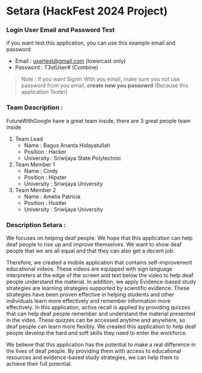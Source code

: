 # Setara (HackFest 2024 Project)

### Login User Email and Password Test
if you want test this application, you can use this example email and password
  - Email : usertest@gmail.com (lowercast only)
  - Password : T3stUser# (Combine)

> Note :
  > If you want SignIn With you email, make sure you not use password from you email, **create new you passowrd** (Because this application Tester)

### Team Description :
FutureWithGoogle have a great team inside, there are 3 great people team inside

  1. Team Lead
     - Name : Bagus Ananta Hidayatullah
     - Position : Hacker
     - University : Sriwijaya State Polytechnic
  2. Team Member 1
     - Name : Cindy
     - Position : Hipster
     - University : Sriwijaya University
  3. Team Member 2
     - Name : Amelia Patricia
     - Position : Hustler
     - University : Sriwijaya University

### Description Setara :
We focuses on helping deaf people. We hope that this application can help deaf people to rise up and improve themselves. We want to show deaf people that we are all equal and that they can also get a decent job.

Therefore, we created a mobile application that contains self-improvement educational videos. These videos are equipped with sign language interpreters at the edge of the screen and text below the video to help deaf people understand the material. In addition, we apply Evidence-based study strategies are learning strategies supported by scientific evidence. These strategies have been proven effective in helping students and other individuals learn more effectively and remember information more effectively. In this application, active recall is applied by providing quizzes that can help deaf people remember and understand the material presented in the video. These quizzes can be accessed anytime and anywhere, so deaf people can learn more flexibly.
We created this application to help deaf people develop the hard and soft skills they need to enter the workforce.

We believe that this application has the potential to make a real difference in the lives of deaf people. By providing them with access to educational resources and evidence-based study strategies, we can help them to achieve their full potential.

